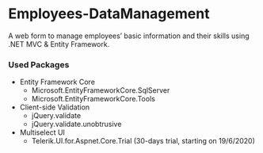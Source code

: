 # Employees-DataManagement
A web form to manage employees’ basic information and their skills using .NET MVC &amp; Entity Framework.

### Used Packages
- Entity Framework Core
  - Microsoft.EntityFrameworkCore.SqlServer
  - Microsoft.EntityFrameworkCore.Tools
- Client-side Validation
  - jQuery.validate
  - jQuery.validate.unobtrusive
- Multiselect UI
  - Telerik.UI.for.Aspnet.Core.Trial (30-days trial, starting on 19/6/2020)
